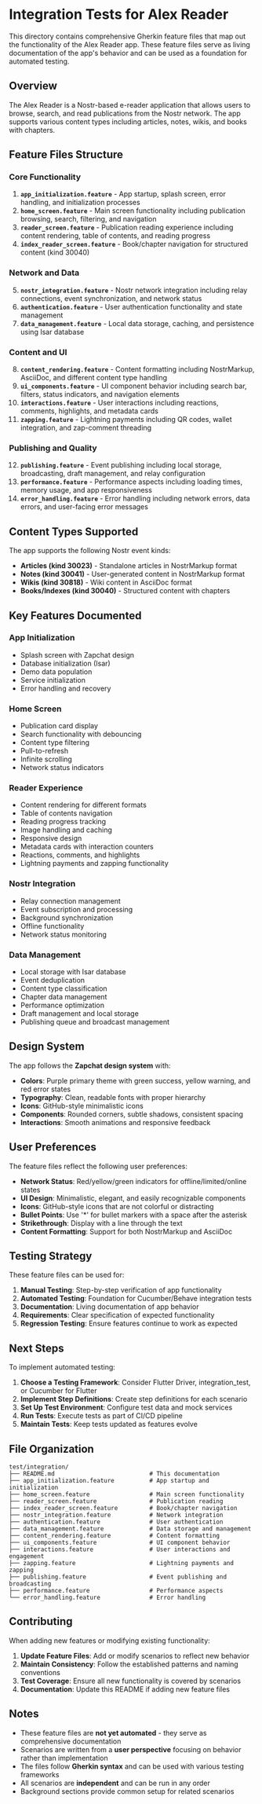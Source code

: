 # Integration Tests for Alex Reader

This directory contains comprehensive Gherkin feature files that map out the functionality of the Alex Reader app. These feature files serve as living documentation of the app's behavior and can be used as a foundation for automated testing.

## Overview

The Alex Reader is a Nostr-based e-reader application that allows users to browse, search, and read publications from the Nostr network. The app supports various content types including articles, notes, wikis, and books with chapters.

## Feature Files Structure

### Core Functionality

1. **`app_initialization.feature`** - App startup, splash screen, error handling, and initialization processes
2. **`home_screen.feature`** - Main screen functionality including publication browsing, search, filtering, and navigation
3. **`reader_screen.feature`** - Publication reading experience including content rendering, table of contents, and reading progress
4. **`index_reader_screen.feature`** - Book/chapter navigation for structured content (kind 30040)

### Network and Data

5. **`nostr_integration.feature`** - Nostr network integration including relay connections, event synchronization, and network status
6. **`authentication.feature`** - User authentication functionality and state management
7. **`data_management.feature`** - Local data storage, caching, and persistence using Isar database

### Content and UI

8. **`content_rendering.feature`** - Content formatting including NostrMarkup, AsciiDoc, and different content type handling
9. **`ui_components.feature`** - UI component behavior including search bar, filters, status indicators, and navigation elements
10. **`interactions.feature`** - User interactions including reactions, comments, highlights, and metadata cards
11. **`zapping.feature`** - Lightning payments including QR codes, wallet integration, and zap-comment threading

### Publishing and Quality

12. **`publishing.feature`** - Event publishing including local storage, broadcasting, draft management, and relay configuration
13. **`performance.feature`** - Performance aspects including loading times, memory usage, and app responsiveness
14. **`error_handling.feature`** - Error handling including network errors, data errors, and user-facing error messages

## Content Types Supported

The app supports the following Nostr event kinds:

- **Articles (kind 30023)** - Standalone articles in NostrMarkup format
- **Notes (kind 30041)** - User-generated content in NostrMarkup format
- **Wikis (kind 30818)** - Wiki content in AsciiDoc format
- **Books/Indexes (kind 30040)** - Structured content with chapters

## Key Features Documented

### App Initialization
- Splash screen with Zapchat design
- Database initialization (Isar)
- Demo data population
- Service initialization
- Error handling and recovery

### Home Screen
- Publication card display
- Search functionality with debouncing
- Content type filtering
- Pull-to-refresh
- Infinite scrolling
- Network status indicators

### Reader Experience
- Content rendering for different formats
- Table of contents navigation
- Reading progress tracking
- Image handling and caching
- Responsive design
- Metadata cards with interaction counters
- Reactions, comments, and highlights
- Lightning payments and zapping functionality

### Nostr Integration
- Relay connection management
- Event subscription and processing
- Background synchronization
- Offline functionality
- Network status monitoring

### Data Management
- Local storage with Isar database
- Event deduplication
- Content type classification
- Chapter data management
- Performance optimization
- Draft management and local storage
- Publishing queue and broadcast management

## Design System

The app follows the **Zapchat design system** with:

- **Colors**: Purple primary theme with green success, yellow warning, and red error states
- **Typography**: Clean, readable fonts with proper hierarchy
- **Icons**: GitHub-style minimalistic icons
- **Components**: Rounded corners, subtle shadows, consistent spacing
- **Interactions**: Smooth animations and responsive feedback

## User Preferences

The feature files reflect the following user preferences:

- **Network Status**: Red/yellow/green indicators for offline/limited/online states
- **UI Design**: Minimalistic, elegant, and easily recognizable components
- **Icons**: GitHub-style icons that are not colorful or distracting
- **Bullet Points**: Use '*' for bullet markers with a space after the asterisk
- **Strikethrough**: Display with a line through the text
- **Content Formatting**: Support for both NostrMarkup and AsciiDoc

## Testing Strategy

These feature files can be used for:

1. **Manual Testing**: Step-by-step verification of app functionality
2. **Automated Testing**: Foundation for Cucumber/Behave integration tests
3. **Documentation**: Living documentation of app behavior
4. **Requirements**: Clear specification of expected functionality
5. **Regression Testing**: Ensure features continue to work as expected

## Next Steps

To implement automated testing:

1. **Choose a Testing Framework**: Consider Flutter Driver, integration_test, or Cucumber for Flutter
2. **Implement Step Definitions**: Create step definitions for each scenario
3. **Set Up Test Environment**: Configure test data and mock services
4. **Run Tests**: Execute tests as part of CI/CD pipeline
5. **Maintain Tests**: Keep tests updated as features evolve

## File Organization

```
test/integration/
├── README.md                           # This documentation
├── app_initialization.feature          # App startup and initialization
├── home_screen.feature                 # Main screen functionality
├── reader_screen.feature               # Publication reading
├── index_reader_screen.feature         # Book/chapter navigation
├── nostr_integration.feature           # Network integration
├── authentication.feature              # User authentication
├── data_management.feature             # Data storage and management
├── content_rendering.feature           # Content formatting
├── ui_components.feature               # UI component behavior
├── interactions.feature                # User interactions and engagement
├── zapping.feature                     # Lightning payments and zapping
├── publishing.feature                  # Event publishing and broadcasting
├── performance.feature                 # Performance aspects
└── error_handling.feature              # Error handling
```

## Contributing

When adding new features or modifying existing functionality:

1. **Update Feature Files**: Add or modify scenarios to reflect new behavior
2. **Maintain Consistency**: Follow the established patterns and naming conventions
3. **Test Coverage**: Ensure all new functionality is covered by scenarios
4. **Documentation**: Update this README if adding new feature files

## Notes

- These feature files are **not yet automated** - they serve as comprehensive documentation
- Scenarios are written from a **user perspective** focusing on behavior rather than implementation
- The files follow **Gherkin syntax** and can be used with various testing frameworks
- All scenarios are **independent** and can be run in any order
- Background sections provide common setup for related scenarios 